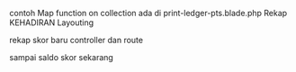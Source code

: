 contoh Map function on collection ada di print-ledger-pts.blade.php
Rekap KEHADIRAN Layouting

rekap skor baru controller dan route

sampai saldo skor sekarang
